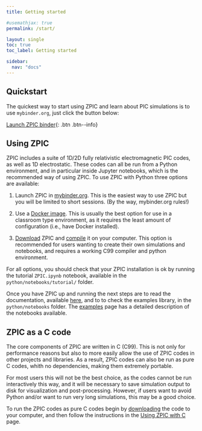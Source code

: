 ```yaml
---
title: Getting started

#usemathjax: true
permalink: /start/

layout: single
toc: true
toc_label: Getting started

sidebar:
  nav: "docs"
---
```


## Quickstart

The quickest way to start using ZPIC and learn about PIC simulations is to use `mybinder.org`, just click the button below:

[<i class="fas fa-cloud" aria-hidden="true"></i>  Launch ZPIC binder](https://mybinder.org/v2/gh/ricardo-fonseca/zpic/HEAD?urlpath=/lab/tree/python/notebooks/README.ipynb){: .btn .btn--info}

## Using ZPIC

ZPIC includes a suite of 1D/2D fully relativistic electromagnetic PIC codes, as well as 1D electrostatic. These codes can all be run from a Python environment, and in particular inside Jupyter notebooks, which is the recommended way of using ZPIC. To use ZPIC with Python three options are available:

1. Launch ZPIC in [mybinder.org](https://mybinder.org/v2/gh/ricardo-fonseca/zpic/HEAD?urlpath=/lab/tree/python/notebooks/README.ipynb). This is the easiest way to use ZPIC but you will be limited to short sessions. (By the way, mybinder.org rules!)

2. Use a [Docker image](docker). This is usually the best option for use in a classroom type environment, as it requires the least amount of configuration (i.e., have Docker installed).

3. [Download](download) ZPIC and [compile](compile) it on your computer. This option is recommended for users wanting to create their own simulations and notebooks, and requires a working C99 compiler and python environment.

For all options, you should check that your ZPIC installation is ok by running the tutorial `ZPIC.ipynb` notebook, available in the `python/notebooks/tutorial/` folder.

Once you have ZPIC up and running the next steps are to read the documentation, available [here](../documentation/python), and to to check the examples library, in the `python/notebooks` folder. The [examples](../examples) page has a detailed description of the notebooks available.

## ZPIC as a C code

The core components of ZPIC are written in C (C99). This is not only for performance reasons but also to more easily allow the use of ZPIC codes in other projects and libraries. As a result, ZPIC codes can also be run as pure C codes, whith no dependencies, making them extremely portable.

For most users this will not be the best choice, as the codes cannot be run interactively this way, and it will be necessary to save simulation output to disk for visualization and post-processing. However, if users want to avoid Python and/or want to run very long simulations, this may be a good choice.

To run the ZPIC codes as pure C codes begin by [downloading](download) the code to your computer, and then follow the instructions in the [Using ZPIC with C](../documentation/c) page.
